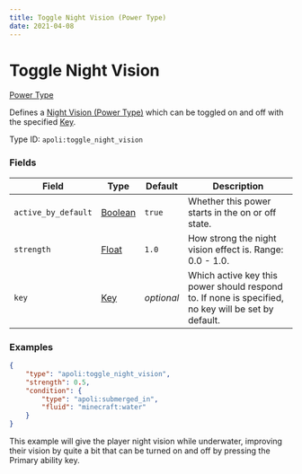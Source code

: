 ```yaml
---
title: Toggle Night Vision (Power Type)
date: 2021-04-08
---
```


# Toggle Night Vision

[Power Type](../power_types.md)

Defines a [Night Vision (Power Type)](night_vision.md) which can be toggled on and off with the specified [Key](../data_types/key.md).

Type ID: `apoli:toggle_night_vision`

### Fields

| Field               | Type                                | Default    | Description                                                                                                                           |
| ------------------- | ----------------------------------- | ---------- | ------------------------------------------------------------------------------------------------------------------------------------- |
| `active_by_default` | [Boolean](../data_types/boolean.md) | `true`     | Whether this power starts in the on or off state.                                                                                     |
| `strength`          | [Float](../data_types/float.md)     | `1.0`      | How strong the night vision effect is. Range: 0.0 - 1.0.                                                                              |
| `key`               | [Key](../data_types/key.md)         | _optional_ | Which active key this power should respond to. If none is specified, no key will be set by default. |

### Examples

```json
{
	"type": "apoli:toggle_night_vision",
	"strength": 0.5,
	"condition": {
		"type": "apoli:submerged_in",
		"fluid": "minecraft:water"
	}
}
```

This example will give the player night vision while underwater, improving their vision by quite a bit that can be turned on and off by pressing the Primary ability key.
